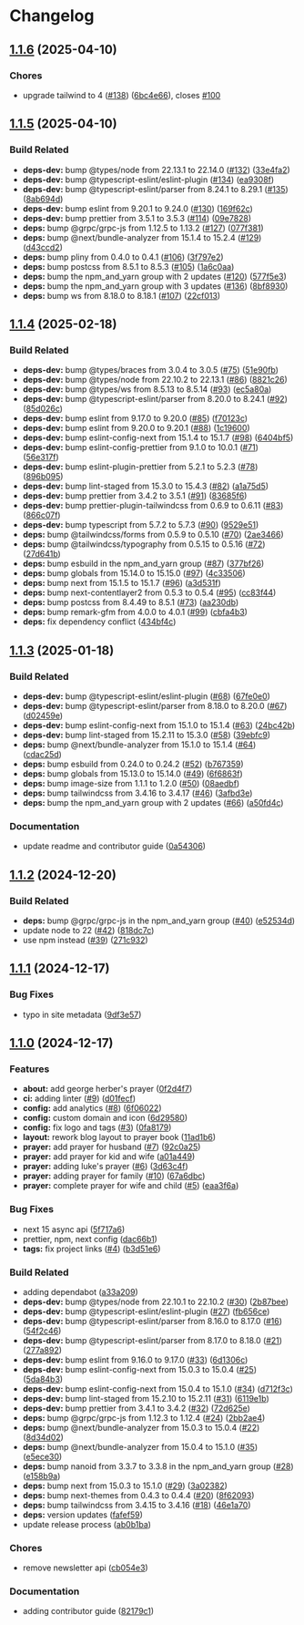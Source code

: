 # Changelog

## [1.1.6](https://github.com/schwannden/prayer-blog/compare/v1.1.5...v1.1.6) (2025-04-10)


### Chores

* upgrade tailwind to 4 ([#138](https://github.com/schwannden/prayer-blog/issues/138)) ([6bc4e66](https://github.com/schwannden/prayer-blog/commit/6bc4e664c7338c98226c9365edf130ab8fc61aa1)), closes [#100](https://github.com/schwannden/prayer-blog/issues/100)

## [1.1.5](https://github.com/schwannden/prayer-blog/compare/v1.1.4...v1.1.5) (2025-04-10)


### Build Related

* **deps-dev:** bump @types/node from 22.13.1 to 22.14.0 ([#132](https://github.com/schwannden/prayer-blog/issues/132)) ([33e4fa2](https://github.com/schwannden/prayer-blog/commit/33e4fa21580a3ef31f869225c9aca62f06bcd216))
* **deps-dev:** bump @typescript-eslint/eslint-plugin ([#134](https://github.com/schwannden/prayer-blog/issues/134)) ([ea9308f](https://github.com/schwannden/prayer-blog/commit/ea9308f4b3fad27599211d0806816d6e6e440cae))
* **deps-dev:** bump @typescript-eslint/parser from 8.24.1 to 8.29.1 ([#135](https://github.com/schwannden/prayer-blog/issues/135)) ([8ab694d](https://github.com/schwannden/prayer-blog/commit/8ab694d754f1dcfabd3825c4712b3d09fc6fcbb6))
* **deps-dev:** bump eslint from 9.20.1 to 9.24.0 ([#130](https://github.com/schwannden/prayer-blog/issues/130)) ([169f62c](https://github.com/schwannden/prayer-blog/commit/169f62cf87bbe6b8e204ff5c990384c0687dff45))
* **deps-dev:** bump prettier from 3.5.1 to 3.5.3 ([#114](https://github.com/schwannden/prayer-blog/issues/114)) ([09e7828](https://github.com/schwannden/prayer-blog/commit/09e782869604ba28b89f0190b1ec543515699bcd))
* **deps:** bump @grpc/grpc-js from 1.12.5 to 1.13.2 ([#127](https://github.com/schwannden/prayer-blog/issues/127)) ([077f381](https://github.com/schwannden/prayer-blog/commit/077f38151971622e5fffcb6f85db60450e80c19e))
* **deps:** bump @next/bundle-analyzer from 15.1.4 to 15.2.4 ([#129](https://github.com/schwannden/prayer-blog/issues/129)) ([d43ccd2](https://github.com/schwannden/prayer-blog/commit/d43ccd23671d6b8c528f1b6c65c03e3a26a0274b))
* **deps:** bump pliny from 0.4.0 to 0.4.1 ([#106](https://github.com/schwannden/prayer-blog/issues/106)) ([3f797e2](https://github.com/schwannden/prayer-blog/commit/3f797e2cfa8fa319d77f3ebb0ecf9dcafca1f495))
* **deps:** bump postcss from 8.5.1 to 8.5.3 ([#105](https://github.com/schwannden/prayer-blog/issues/105)) ([1a6c0aa](https://github.com/schwannden/prayer-blog/commit/1a6c0aa034ebd5f4c815fe09183e45f39bf37aae))
* **deps:** bump the npm_and_yarn group with 2 updates ([#120](https://github.com/schwannden/prayer-blog/issues/120)) ([577f5e3](https://github.com/schwannden/prayer-blog/commit/577f5e30e9e7d8a2ded8164c999aef0d9e72183b))
* **deps:** bump the npm_and_yarn group with 3 updates ([#136](https://github.com/schwannden/prayer-blog/issues/136)) ([8bf8930](https://github.com/schwannden/prayer-blog/commit/8bf8930a2ed3b0841615b6eb6af83d4565468a22))
* **deps:** bump ws from 8.18.0 to 8.18.1 ([#107](https://github.com/schwannden/prayer-blog/issues/107)) ([22cf013](https://github.com/schwannden/prayer-blog/commit/22cf0137e73f9497ce16b3cdcc1ab29927b97db5))

## [1.1.4](https://github.com/schwannden/prayer-blog/compare/v1.1.3...v1.1.4) (2025-02-18)


### Build Related

* **deps-dev:** bump @types/braces from 3.0.4 to 3.0.5 ([#75](https://github.com/schwannden/prayer-blog/issues/75)) ([51e90fb](https://github.com/schwannden/prayer-blog/commit/51e90fb35dbb035e5d186766b860c72913117b2c))
* **deps-dev:** bump @types/node from 22.10.2 to 22.13.1 ([#86](https://github.com/schwannden/prayer-blog/issues/86)) ([8821c26](https://github.com/schwannden/prayer-blog/commit/8821c2674662383c94108c30a00eb8a18d5409d1))
* **deps-dev:** bump @types/ws from 8.5.13 to 8.5.14 ([#93](https://github.com/schwannden/prayer-blog/issues/93)) ([ec5a80a](https://github.com/schwannden/prayer-blog/commit/ec5a80a3e8739b9a59a7bd1c47b47da64185969b))
* **deps-dev:** bump @typescript-eslint/parser from 8.20.0 to 8.24.1 ([#92](https://github.com/schwannden/prayer-blog/issues/92)) ([85d026c](https://github.com/schwannden/prayer-blog/commit/85d026cf5cc852fb273f47787db2ba1c68eac56b))
* **deps-dev:** bump eslint from 9.17.0 to 9.20.0 ([#85](https://github.com/schwannden/prayer-blog/issues/85)) ([f70123c](https://github.com/schwannden/prayer-blog/commit/f70123c9d8b810c0b70e493d579567e079021039))
* **deps-dev:** bump eslint from 9.20.0 to 9.20.1 ([#88](https://github.com/schwannden/prayer-blog/issues/88)) ([1c19600](https://github.com/schwannden/prayer-blog/commit/1c19600708226ba73dacd125c2dfc91c246c39d9))
* **deps-dev:** bump eslint-config-next from 15.1.4 to 15.1.7 ([#98](https://github.com/schwannden/prayer-blog/issues/98)) ([6404bf5](https://github.com/schwannden/prayer-blog/commit/6404bf57fc6f7b2a3e7eb721e32517c5e94d607d))
* **deps-dev:** bump eslint-config-prettier from 9.1.0 to 10.0.1 ([#71](https://github.com/schwannden/prayer-blog/issues/71)) ([56e317f](https://github.com/schwannden/prayer-blog/commit/56e317f86394278e7210f3c063e78474f5e6662f))
* **deps-dev:** bump eslint-plugin-prettier from 5.2.1 to 5.2.3 ([#78](https://github.com/schwannden/prayer-blog/issues/78)) ([896b095](https://github.com/schwannden/prayer-blog/commit/896b095d4a7d77e46827c3ad883be7adcddd3148))
* **deps-dev:** bump lint-staged from 15.3.0 to 15.4.3 ([#82](https://github.com/schwannden/prayer-blog/issues/82)) ([a1a75d5](https://github.com/schwannden/prayer-blog/commit/a1a75d52f8466bca1254376196866ad2f88cafe0))
* **deps-dev:** bump prettier from 3.4.2 to 3.5.1 ([#91](https://github.com/schwannden/prayer-blog/issues/91)) ([83685f6](https://github.com/schwannden/prayer-blog/commit/83685f64693e04d78e246bc01095a59906bf5357))
* **deps-dev:** bump prettier-plugin-tailwindcss from 0.6.9 to 0.6.11 ([#83](https://github.com/schwannden/prayer-blog/issues/83)) ([866c07f](https://github.com/schwannden/prayer-blog/commit/866c07ff017904bc2798ea90e108f416216ef415))
* **deps-dev:** bump typescript from 5.7.2 to 5.7.3 ([#90](https://github.com/schwannden/prayer-blog/issues/90)) ([9529e51](https://github.com/schwannden/prayer-blog/commit/9529e51816e2e00318663480c7b086149bc3cad1))
* **deps:** bump @tailwindcss/forms from 0.5.9 to 0.5.10 ([#70](https://github.com/schwannden/prayer-blog/issues/70)) ([2ae3466](https://github.com/schwannden/prayer-blog/commit/2ae3466cb5cd6e4ae10af5dca53045bc28559ad2))
* **deps:** bump @tailwindcss/typography from 0.5.15 to 0.5.16 ([#72](https://github.com/schwannden/prayer-blog/issues/72)) ([27d641b](https://github.com/schwannden/prayer-blog/commit/27d641b8c9c0baaafca3b483a3b7b914f62612f7))
* **deps:** bump esbuild in the npm_and_yarn group ([#87](https://github.com/schwannden/prayer-blog/issues/87)) ([377bf26](https://github.com/schwannden/prayer-blog/commit/377bf26dc06690c7a1c43ec5d23f56b01ffcfc7b))
* **deps:** bump globals from 15.14.0 to 15.15.0 ([#97](https://github.com/schwannden/prayer-blog/issues/97)) ([4c33506](https://github.com/schwannden/prayer-blog/commit/4c33506b3814a15d670c3cc6b7910d9efa340064))
* **deps:** bump next from 15.1.5 to 15.1.7 ([#96](https://github.com/schwannden/prayer-blog/issues/96)) ([a3d531f](https://github.com/schwannden/prayer-blog/commit/a3d531f1b8aeb92a3858ffc31b5017d20993643f))
* **deps:** bump next-contentlayer2 from 0.5.3 to 0.5.4 ([#95](https://github.com/schwannden/prayer-blog/issues/95)) ([cc83f44](https://github.com/schwannden/prayer-blog/commit/cc83f44fdad1fb7db46dde042f5a838a48e29fba))
* **deps:** bump postcss from 8.4.49 to 8.5.1 ([#73](https://github.com/schwannden/prayer-blog/issues/73)) ([aa230db](https://github.com/schwannden/prayer-blog/commit/aa230dbffc6ebab8c40a0809947325c15317ebeb))
* **deps:** bump remark-gfm from 4.0.0 to 4.0.1 ([#99](https://github.com/schwannden/prayer-blog/issues/99)) ([cbfa4b3](https://github.com/schwannden/prayer-blog/commit/cbfa4b3ce91bbffb4a405d3f5843b80c46819ae4))
* **deps:** fix dependency conflict ([434bf4c](https://github.com/schwannden/prayer-blog/commit/434bf4c071f0c709b71a99db849c11329e7d51cb))

## [1.1.3](https://github.com/schwannden/prayer-blog/compare/v1.1.2...v1.1.3) (2025-01-18)


### Build Related

* **deps-dev:** bump @typescript-eslint/eslint-plugin ([#68](https://github.com/schwannden/prayer-blog/issues/68)) ([67fe0e0](https://github.com/schwannden/prayer-blog/commit/67fe0e0d9f771939e0dd2ad30da245f57a529d32))
* **deps-dev:** bump @typescript-eslint/parser from 8.18.0 to 8.20.0 ([#67](https://github.com/schwannden/prayer-blog/issues/67)) ([d02459e](https://github.com/schwannden/prayer-blog/commit/d02459e7ebfcf55eae567a64c02588f2fde85522))
* **deps-dev:** bump eslint-config-next from 15.1.0 to 15.1.4 ([#63](https://github.com/schwannden/prayer-blog/issues/63)) ([24bc42b](https://github.com/schwannden/prayer-blog/commit/24bc42b5adbf68f75f3b7ff53333780fd0074e72))
* **deps-dev:** bump lint-staged from 15.2.11 to 15.3.0 ([#58](https://github.com/schwannden/prayer-blog/issues/58)) ([39ebfc9](https://github.com/schwannden/prayer-blog/commit/39ebfc9f6ba874decd58eaf63b2b04d1508567bc))
* **deps:** bump @next/bundle-analyzer from 15.1.0 to 15.1.4 ([#64](https://github.com/schwannden/prayer-blog/issues/64)) ([cdac25d](https://github.com/schwannden/prayer-blog/commit/cdac25d5ac1875447b332c34be5ccd0bbf92e952))
* **deps:** bump esbuild from 0.24.0 to 0.24.2 ([#52](https://github.com/schwannden/prayer-blog/issues/52)) ([b767359](https://github.com/schwannden/prayer-blog/commit/b7673594c0a1aac5f49fc739d2e750eb59f96d1b))
* **deps:** bump globals from 15.13.0 to 15.14.0 ([#49](https://github.com/schwannden/prayer-blog/issues/49)) ([6f6863f](https://github.com/schwannden/prayer-blog/commit/6f6863f03533b519a0f755feb49fcfe687c02e88))
* **deps:** bump image-size from 1.1.1 to 1.2.0 ([#50](https://github.com/schwannden/prayer-blog/issues/50)) ([08aedbf](https://github.com/schwannden/prayer-blog/commit/08aedbfcc343d75f70aaaa6078e9d920e7972edc))
* **deps:** bump tailwindcss from 3.4.16 to 3.4.17 ([#46](https://github.com/schwannden/prayer-blog/issues/46)) ([3afbd3e](https://github.com/schwannden/prayer-blog/commit/3afbd3eb9076b1c1e80ef9a545b30115bfecfba2))
* **deps:** bump the npm_and_yarn group with 2 updates ([#66](https://github.com/schwannden/prayer-blog/issues/66)) ([a50fd4c](https://github.com/schwannden/prayer-blog/commit/a50fd4cf47184d349453a20b0edf6874530e59be))


### Documentation

* update readme and contributor guide ([0a54306](https://github.com/schwannden/prayer-blog/commit/0a54306360acbed3e7959993b4b248f1b11ff210))

## [1.1.2](https://github.com/schwannden/prayer-blog/compare/v1.1.1...v1.1.2) (2024-12-20)


### Build Related

* **deps:** bump @grpc/grpc-js in the npm_and_yarn group ([#40](https://github.com/schwannden/prayer-blog/issues/40)) ([e52534d](https://github.com/schwannden/prayer-blog/commit/e52534d260a6bdaaf86273834d77148efff52656))
* update node to 22 ([#42](https://github.com/schwannden/prayer-blog/issues/42)) ([818dc7c](https://github.com/schwannden/prayer-blog/commit/818dc7c95060d48b253483ab2379a9fe4809d51a))
* use npm instead ([#39](https://github.com/schwannden/prayer-blog/issues/39)) ([271c932](https://github.com/schwannden/prayer-blog/commit/271c9321d6169167380e2d259eb711d3758109b2))

## [1.1.1](https://github.com/schwannden/prayer-blog/compare/v1.1.0...v1.1.1) (2024-12-17)

### Bug Fixes

- typo in site metadata ([9df3e57](https://github.com/schwannden/prayer-blog/commit/9df3e57033c0f8edb906737ae64bc95af57f35a8))

## [1.1.0](https://github.com/schwannden/prayer-blog/compare/v1.0.0...v1.1.0) (2024-12-17)

### Features

- **about:** add george herber's prayer ([0f2d4f7](https://github.com/schwannden/prayer-blog/commit/0f2d4f71c8788c965b8c1f413224873689058621))
- **ci:** adding linter ([#9](https://github.com/schwannden/prayer-blog/issues/9)) ([d01fecf](https://github.com/schwannden/prayer-blog/commit/d01fecfe85a9b2f4d9d36e3eb99c5ac3beb9a842))
- **config:** add analytics ([#8](https://github.com/schwannden/prayer-blog/issues/8)) ([6f06022](https://github.com/schwannden/prayer-blog/commit/6f06022cb881dff0a330ad417251e867d1b2f005))
- **config:** custom domain and icon ([6d29580](https://github.com/schwannden/prayer-blog/commit/6d29580b69f8495a4531ab470421f7bc9cdd62d2))
- **config:** fix logo and tags ([#3](https://github.com/schwannden/prayer-blog/issues/3)) ([0fa8179](https://github.com/schwannden/prayer-blog/commit/0fa8179a4117e617cb41f423a92cd3f5a7fe2ff2))
- **layout:** rework blog layout to prayer book ([11ad1b6](https://github.com/schwannden/prayer-blog/commit/11ad1b65a9a1ceb561db36c045dc82388a4fa99c))
- **prayer:** add prayer for husband ([#7](https://github.com/schwannden/prayer-blog/issues/7)) ([92c0a25](https://github.com/schwannden/prayer-blog/commit/92c0a2586b619c1dc9b5488addb7b55fdcb44c8e))
- **prayer:** add prayer for kid and wife ([a01a449](https://github.com/schwannden/prayer-blog/commit/a01a4495c7a9e367abb1b4d4fb7fb0c72255b759))
- **prayer:** adding luke's prayer ([#6](https://github.com/schwannden/prayer-blog/issues/6)) ([3d63c4f](https://github.com/schwannden/prayer-blog/commit/3d63c4f3eb8b2bc3939c2b63611c15bd108ab4bc))
- **prayer:** adding prayer for family ([#10](https://github.com/schwannden/prayer-blog/issues/10)) ([67a6dbc](https://github.com/schwannden/prayer-blog/commit/67a6dbc1fedcd97a106660597ab482e4357bb7b4))
- **prayer:** complete prayer for wife and child ([#5](https://github.com/schwannden/prayer-blog/issues/5)) ([eaa3f6a](https://github.com/schwannden/prayer-blog/commit/eaa3f6a7929062ddfa91b053d4c3d8af6fe2a019))

### Bug Fixes

- next 15 async api ([5f717a6](https://github.com/schwannden/prayer-blog/commit/5f717a66662144980ff9267b3ae6f930d5a0a5d7))
- prettier, npm, next config ([dac66b1](https://github.com/schwannden/prayer-blog/commit/dac66b14acbc80a585684d2d4edb9b607f9ef620))
- **tags:** fix project links ([#4](https://github.com/schwannden/prayer-blog/issues/4)) ([b3d51e6](https://github.com/schwannden/prayer-blog/commit/b3d51e6100e280f6a652ffc9b9b90a1e66e4b1ed))

### Build Related

- adding dependabot ([a33a209](https://github.com/schwannden/prayer-blog/commit/a33a20967b75fd9778ea6809d76d9c2013846f29))
- **deps-dev:** bump @types/node from 22.10.1 to 22.10.2 ([#30](https://github.com/schwannden/prayer-blog/issues/30)) ([2b87bee](https://github.com/schwannden/prayer-blog/commit/2b87bee01d524e2b3ddfe2406959456b07d21a1a))
- **deps-dev:** bump @typescript-eslint/eslint-plugin ([#27](https://github.com/schwannden/prayer-blog/issues/27)) ([fb656ce](https://github.com/schwannden/prayer-blog/commit/fb656cee6162b45037558763377bb71c04d8940b))
- **deps-dev:** bump @typescript-eslint/parser from 8.16.0 to 8.17.0 ([#16](https://github.com/schwannden/prayer-blog/issues/16)) ([54f2c46](https://github.com/schwannden/prayer-blog/commit/54f2c46f0782f094987806e64abd5713ee1eac08))
- **deps-dev:** bump @typescript-eslint/parser from 8.17.0 to 8.18.0 ([#21](https://github.com/schwannden/prayer-blog/issues/21)) ([277a892](https://github.com/schwannden/prayer-blog/commit/277a89213f3fa1e7bc86ba6bd7ce49521ee963c9))
- **deps-dev:** bump eslint from 9.16.0 to 9.17.0 ([#33](https://github.com/schwannden/prayer-blog/issues/33)) ([6d1306c](https://github.com/schwannden/prayer-blog/commit/6d1306cfb9ea25c26359fe91b07861437b45be88))
- **deps-dev:** bump eslint-config-next from 15.0.3 to 15.0.4 ([#25](https://github.com/schwannden/prayer-blog/issues/25)) ([5da84b3](https://github.com/schwannden/prayer-blog/commit/5da84b3aa6846c4d9e84bef7a2bd6d759d1c8bd8))
- **deps-dev:** bump eslint-config-next from 15.0.4 to 15.1.0 ([#34](https://github.com/schwannden/prayer-blog/issues/34)) ([d712f3c](https://github.com/schwannden/prayer-blog/commit/d712f3ca21bba53ffca3a4e3c78ff5c19d92519c))
- **deps-dev:** bump lint-staged from 15.2.10 to 15.2.11 ([#31](https://github.com/schwannden/prayer-blog/issues/31)) ([6119e1b](https://github.com/schwannden/prayer-blog/commit/6119e1b31810e4ce020abe0a3fc93264559e46a9))
- **deps-dev:** bump prettier from 3.4.1 to 3.4.2 ([#32](https://github.com/schwannden/prayer-blog/issues/32)) ([72d625e](https://github.com/schwannden/prayer-blog/commit/72d625ede1bd334e95cdbac8db22499c63c915a8))
- **deps:** bump @grpc/grpc-js from 1.12.3 to 1.12.4 ([#24](https://github.com/schwannden/prayer-blog/issues/24)) ([2bb2ae4](https://github.com/schwannden/prayer-blog/commit/2bb2ae4bb13bbec37010e05561a685e01ca48365))
- **deps:** bump @next/bundle-analyzer from 15.0.3 to 15.0.4 ([#22](https://github.com/schwannden/prayer-blog/issues/22)) ([8d34d02](https://github.com/schwannden/prayer-blog/commit/8d34d0252ffee60cd04c3c3f04ac08a479959421))
- **deps:** bump @next/bundle-analyzer from 15.0.4 to 15.1.0 ([#35](https://github.com/schwannden/prayer-blog/issues/35)) ([e5ece30](https://github.com/schwannden/prayer-blog/commit/e5ece302f6a8371b78d71b8c7a9c6e81a692bc4c))
- **deps:** bump nanoid from 3.3.7 to 3.3.8 in the npm_and_yarn group ([#28](https://github.com/schwannden/prayer-blog/issues/28)) ([e158b9a](https://github.com/schwannden/prayer-blog/commit/e158b9a32cb0ac80fa0eb7dae62f85f4a9ecc97d))
- **deps:** bump next from 15.0.3 to 15.1.0 ([#29](https://github.com/schwannden/prayer-blog/issues/29)) ([3a02382](https://github.com/schwannden/prayer-blog/commit/3a0238262fd4bf98182d3dc5f72af33d634e9586))
- **deps:** bump next-themes from 0.4.3 to 0.4.4 ([#20](https://github.com/schwannden/prayer-blog/issues/20)) ([8f62093](https://github.com/schwannden/prayer-blog/commit/8f620937b07015c9dd1944d04b658832eb07f215))
- **deps:** bump tailwindcss from 3.4.15 to 3.4.16 ([#18](https://github.com/schwannden/prayer-blog/issues/18)) ([46e1a70](https://github.com/schwannden/prayer-blog/commit/46e1a7073e9dffa4772baea59a06cfdf9d94817c))
- **deps:** version updates ([fafef59](https://github.com/schwannden/prayer-blog/commit/fafef59ed653b16b57a78d5f0dc380d957b103f6))
- update release process ([ab0b1ba](https://github.com/schwannden/prayer-blog/commit/ab0b1babedd48bf1a6a0deb18de3ba46deac5f6c))

### Chores

- remove newsletter api ([cb054e3](https://github.com/schwannden/prayer-blog/commit/cb054e3c08b575ecd1cfb22714cf86d81d65e2ac))

### Documentation

- adding contributor guide ([82179c1](https://github.com/schwannden/prayer-blog/commit/82179c1abcc039eb383d99220c22fb1653314898))
